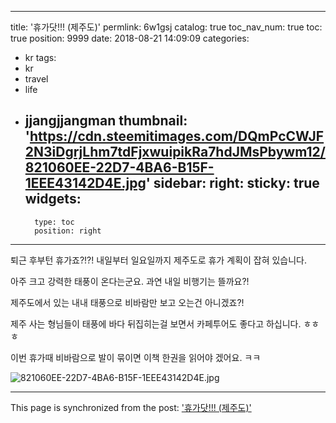 
---
title: '휴가닷!!! (제주도)'
permlink: 6w1gsj
catalog: true
toc_nav_num: true
toc: true
position: 9999
date: 2018-08-21 14:09:09
categories:
- kr
tags:
- kr
- travel
- life
- jjangjjangman
thumbnail: 'https://cdn.steemitimages.com/DQmPcCWJF2N3iDgrjLhm7tdFjxwuipikRa7hdJMsPbywm12/821060EE-22D7-4BA6-B15F-1EEE43142D4E.jpg'
sidebar:
    right:
        sticky: true
widgets:
    -
        type: toc
        position: right
---


퇴근 후부턴 휴가죠?!?!
내일부터 일요일까지 제주도로 휴가 계획이 잡혀 있습니다. 

아주 크고 강력한 태풍이 온다는군요. 
과연 내일 비행기는 뜰까요?!

제주도에서 있는 내내 태풍으로 비바람만 보고 오는건 아니겠죠?!

제주 사는 형님들이 태풍에 바다 뒤집히는걸 보면서 카페투어도 좋다고 하십니다. ㅎㅎㅎ

이번 휴가때 비바람으로 발이 묶이면 이책 한권을 읽어야 겠어요. ㅋㅋ


![821060EE-22D7-4BA6-B15F-1EEE43142D4E.jpg](https://cdn.steemitimages.com/DQmPcCWJF2N3iDgrjLhm7tdFjxwuipikRa7hdJMsPbywm12/821060EE-22D7-4BA6-B15F-1EEE43142D4E.jpg)

- - -

This page is synchronized from the post: ['휴가닷!!! (제주도)'](https://steemit.com/@kingbit/6w1gsj)

